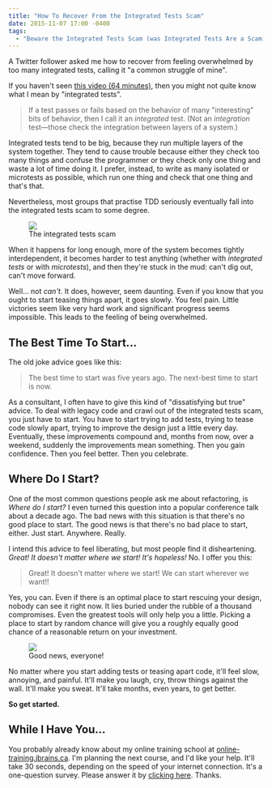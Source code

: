 ```yaml
---
title: "How To Recover From the Integrated Tests Scam"
date: 2015-11-07 17:00 -0400
tags:
  - "Beware the Integrated Tests Scam (was Integrated Tests Are a Scam)"
---
```

A Twitter follower asked me how to recover from feeling overwhelmed by too many integrated tests, calling it "a common struggle of mine".

If you haven't seen [this video (64 minutes)](https://vimeo.com/80533536), then you might not quite know what I mean by "integrated tests".

> If a test passes or fails based on the behavior of many "interesting" bits of behavior, then I call it an _integrated_ test. (Not an _integration_ test&mdash;those check the integration between layers of a system.)

Integrated tests tend to be big, because they run multiple layers of the system together. They tend to cause trouble because either they check too many things and confuse the programmer or they check only one thing and waste a lot of time doing it. I prefer, instead, to write as many isolated or microtests as possible, which run one thing and check that one thing and that's that.

Nevertheless, most groups that practise TDD seriously eventually fall into the integrated tests scam to some degree.

<figure><img src="/images/HowToRecoverFromTheIntegratedTestsScam/image-1.jpg" /><figcaption>The integrated tests scam</figcaption></figure>

When it happens for long enough, more of the system becomes tightly interdependent, it becomes harder to test anything (whether with _integrated tests_ or with _microtests_), and then they're stuck in the mud: can't dig out, can't move forward.

Well... not _can't_. It does, however, seem daunting. Even if you know that you ought to start teasing things apart, it goes slowly. You feel pain. Little victories seem like very hard work and significant progress seems impossible. This leads to the feeling of being overwhelmed.

## The Best Time To Start...

The old joke advice goes like this:

> The best time to start was five years ago. The next-best time to start is now.

As a consultant, I often have to give this kind of "dissatisfying but true" advice. To deal with legacy code and crawl out of the integrated tests scam, you just have to start. You have to start trying to add tests, trying to tease code slowly apart, trying to improve the design just a little every day. Eventually, these improvements compound and, months from now, over a weekend, suddenly the improvements mean something. Then you gain confidence. Then you feel better. Then you celebrate.

## Where Do I Start?

One of the most common questions people ask me about refactoring, is _Where do I start?_ I even turned this question into a popular conference talk about a decade ago. The bad news with this situation is that there's no good place to start. The good news is that there's no bad place to start, either. Just start. Anywhere. Really.

I intend this advice to feel liberating, but most people find it disheartening. _Great! It doesn't matter where we start! It's hopeless!_ No. I offer you this:

> Great! It doesn't matter where we start! We can start wherever we want!!

Yes, you can. Even if there is an optimal place to start rescuing your design, nobody can see it right now. It lies buried under the rubble of a thousand compromises. Even the greatest tools will only help you a little. Picking a place to start by random chance will give you a roughly equally good chance of a reasonable return on your investment.

<figure><img src="/images/HowToRecoverFromTheIntegratedTestsScam/image-2.jpg" /><figcaption>Good news, everyone!</figcaption></figure>

No matter where you start adding tests or teasing apart code, it'll feel slow, annoying, and painful. It'll make you laugh, cry, throw things against the wall. It'll make you sweat. It'll take months, even years, to get better.

**So get started.**

## While I Have You...

You probably already know about my online training school at [online-training.jbrains.ca](https://online-training.jbrains.ca). I'm planning the next course, and I'd like your help. It'll take 30 seconds, depending on the speed of your internet connection. It's a one-question survey. Please answer it by [clicking here](https://jbrains.typeform.com/to/GCSL41). Thanks.


